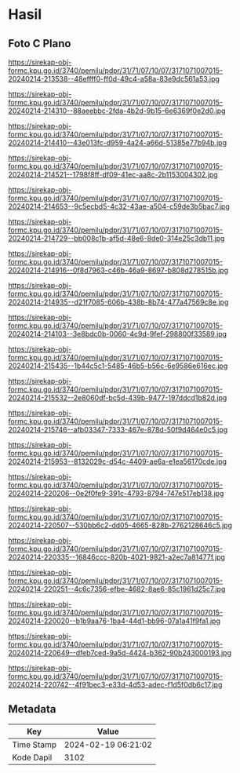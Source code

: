 # Hasil

## Foto C Plano

https://sirekap-obj-formc.kpu.go.id/3740/pemilu/pdpr/31/71/07/10/07/3171071007015-20240214-213538--48effff0-ff0d-49c4-a58a-83e9dc561a53.jpg

https://sirekap-obj-formc.kpu.go.id/3740/pemilu/pdpr/31/71/07/10/07/3171071007015-20240214-214310--88aeebbc-2fda-4b2d-9b15-6e6369f0e2d0.jpg

https://sirekap-obj-formc.kpu.go.id/3740/pemilu/pdpr/31/71/07/10/07/3171071007015-20240214-214410--43e013fc-d959-4a24-a66d-51385e77b94b.jpg

https://sirekap-obj-formc.kpu.go.id/3740/pemilu/pdpr/31/71/07/10/07/3171071007015-20240214-214521--1798f8ff-df09-41ec-aa8c-2b1153004302.jpg

https://sirekap-obj-formc.kpu.go.id/3740/pemilu/pdpr/31/71/07/10/07/3171071007015-20240214-214653--9c5ecbd5-4c32-43ae-a504-c59de3b5bac7.jpg

https://sirekap-obj-formc.kpu.go.id/3740/pemilu/pdpr/31/71/07/10/07/3171071007015-20240214-214729--bb008c1b-af5d-48e6-8de0-314e25c3db11.jpg

https://sirekap-obj-formc.kpu.go.id/3740/pemilu/pdpr/31/71/07/10/07/3171071007015-20240214-214916--0f8d7963-c46b-46a9-8697-b808d278515b.jpg

https://sirekap-obj-formc.kpu.go.id/3740/pemilu/pdpr/31/71/07/10/07/3171071007015-20240214-214935--d21f7085-606b-438b-8b74-477a47569c8e.jpg

https://sirekap-obj-formc.kpu.go.id/3740/pemilu/pdpr/31/71/07/10/07/3171071007015-20240214-214103--3e8bdc0b-0060-4c9d-9fef-298800f33589.jpg

https://sirekap-obj-formc.kpu.go.id/3740/pemilu/pdpr/31/71/07/10/07/3171071007015-20240214-215435--1b44c5c1-5485-46b5-b56c-6e9586e616ec.jpg

https://sirekap-obj-formc.kpu.go.id/3740/pemilu/pdpr/31/71/07/10/07/3171071007015-20240214-215532--2e8060df-bc5d-439b-9477-197ddcd1b82d.jpg

https://sirekap-obj-formc.kpu.go.id/3740/pemilu/pdpr/31/71/07/10/07/3171071007015-20240214-215746--afb03347-7333-467e-878d-50f9d464e0c5.jpg

https://sirekap-obj-formc.kpu.go.id/3740/pemilu/pdpr/31/71/07/10/07/3171071007015-20240214-215953--8132029c-d54c-4409-ae6a-e1ea56170cde.jpg

https://sirekap-obj-formc.kpu.go.id/3740/pemilu/pdpr/31/71/07/10/07/3171071007015-20240214-220206--0e2f0fe9-391c-4793-8794-747e517eb138.jpg

https://sirekap-obj-formc.kpu.go.id/3740/pemilu/pdpr/31/71/07/10/07/3171071007015-20240214-220507--530bb6c2-dd05-4665-828b-2762128646c5.jpg

https://sirekap-obj-formc.kpu.go.id/3740/pemilu/pdpr/31/71/07/10/07/3171071007015-20240214-220335--16846ccc-820b-4021-9821-a2ec7a81477f.jpg

https://sirekap-obj-formc.kpu.go.id/3740/pemilu/pdpr/31/71/07/10/07/3171071007015-20240214-220251--4c6c7356-efbe-4682-8ae6-85c1961d25c7.jpg

https://sirekap-obj-formc.kpu.go.id/3740/pemilu/pdpr/31/71/07/10/07/3171071007015-20240214-220020--b1b9aa76-1ba4-44d1-bb96-07a1a41f9fa1.jpg

https://sirekap-obj-formc.kpu.go.id/3740/pemilu/pdpr/31/71/07/10/07/3171071007015-20240214-220649--dfeb7ced-9a5d-4424-b362-90b243000193.jpg

https://sirekap-obj-formc.kpu.go.id/3740/pemilu/pdpr/31/71/07/10/07/3171071007015-20240214-220742--4f91bec3-e33d-4d53-adec-f1d5f0db6c17.jpg


## Metadata

| Key        | Value               |
| ---------- | ------------------- |
| Time Stamp | 2024-02-19 06:21:02 |
| Kode Dapil | 3102                |



